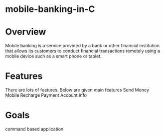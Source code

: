 # mobile-banking-in-C

# Overview
Mobile banking is a service provided by a bank or other financial institution that allows its customers to conduct financial transactions remotely using a mobile device such as a smart phone or tablet.

# Features
There are lots of features. Below are given main features
Send Money
Mobile Recharge
Payment
Account Info

# Goals
command based application
